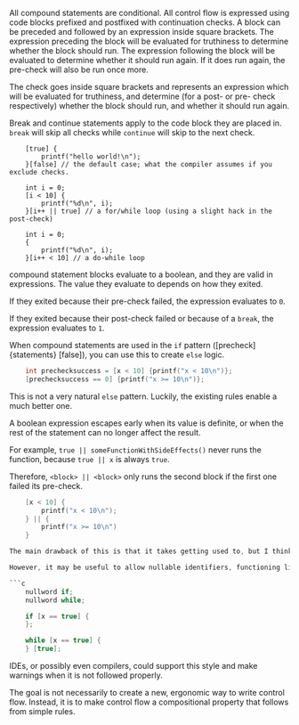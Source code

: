 All compound statements are conditional. All control flow is expressed using code blocks prefixed and postfixed with continuation checks. A block can be preceded and followed by an expression inside square brackets. The expression preceding the block will be evaluated for truthiness to determine whether the block should run. The expression following the block will be evaluated to determine whether it should run again. If it does run again, the pre-check will also be run once more.

The check goes inside square brackets and represents an expression which will be evaluated for truthiness, and determine (for a post- or pre- check respectively) whether the block should run, and whether it should run again.

Break and continue statements apply to the code block they are placed in. `break` will skip all checks while `continue` will skip to the next check.

```
    [true] {
        printf("hello world!\n");
    }[false] // the default case; what the compiler assumes if you exclude checks.

    int i = 0;
    [i < 10] {
        printf("%d\n", i);
    }[i++ || true] // a for/while loop (using a slight hack in the post-check)

    int i = 0;
    {
        printf("%d\n", i);
    }[i++ < 10] // a do-while loop
```

compound statement blocks evaluate to a boolean, and they are valid in expressions. The value they evaluate to depends on how they exited.

If they exited because their pre-check failed, the expression evaluates to `0`.

If they exited because their post-check failed or because of a `break`, the expression evaluates to `1`.

When compound statements are used in the `if` pattern ([precheck] {statements} [false]), you can use this to create `else` logic.

```c
    int prechecksuccess = [x < 10] {printf("x < 10\n")};
    [prechecksuccess == 0] {printf("x >= 10\n")};
```

This is not a very natural `else` pattern. Luckily, the existing rules enable a much better one.

A boolean expression escapes early when its value is definite, or when the rest of the statement can no longer affect the result.

For example, `true || someFunctionWithSideEffects()` never runs the function, because `true || x` is always `true`.

Therefore, `<block> || <block>` only runs the second block if the first one failed its pre-check.

```c
    [x < 10] {
        printf("x < 10\n");
    } || {
        printf("x >= 10\n")
    }

The main drawback of this is that it takes getting used to, but I think it's an elegant and compositional way to handle control flow. I also think that with some syntax highlighting and experience reading/writing this language, it will not cost any cognitive overhead.

However, it may be useful to allow nullable identifiers, functioning like how `#define identifier` with nothing after it works in C. Then, programmers are allowed to define style guides where common control flow signal words are used just to annotate code.

```c
    nullword if;
    nullword while;

    if [x == true] {
    };

    while [x == true] {
    } [true];
```

IDEs, or possibly even compilers, could support this style and make warnings when it is not followed properly.

The goal is not necessarily to create a new, ergonomic way to write control flow. Instead, it is to make control flow a compositional property that follows from simple rules.
